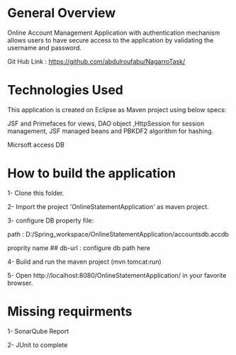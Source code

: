 # General Overview
Online Account Management Application with authentication mechanism allows users to have secure access to the application by validating the username and password.

Git Hub Link : https://github.com/abdulroufabu/NagarroTask/


# Technologies Used

This application is created on Eclipse as Maven project using below specs:

  JSF and Primefaces for views, DAO object ,HttpSession for session management, JSF managed beans and PBKDF2 algorithm for hashing.

  Micrsoft access DB
  
  
# How to build the application

1- Clone this folder.

2- Import the project 'OnlineStatementApplication' as maven project.

3- configure DB property file:

  path : D:/Spring_workspace/OnlineStatementApplication/accountsdb.accdb
  
  proprity name ## db-url : configure db path here

4- Build and run the maven project (mvn tomcat:run)

5- Open http://localhost:8080/OnlineStatementApplication/ in your favorite browser.


# Missing requirments

1- SonarQube Report

2- JUnit to complete

